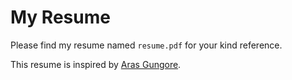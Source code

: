 # My Resume
Please find my resume named `resume.pdf` for your kind reference.  

This resume is inspired by [Aras Gungore](https://github.com/arasgungore/arasgungore-CV).
